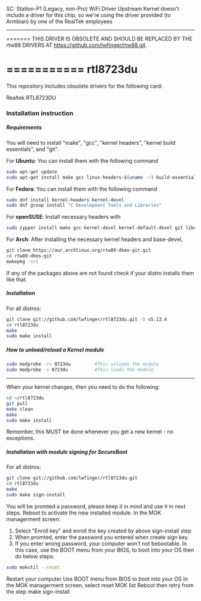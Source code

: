 SC:
Station-P1 (Legacy, non-Pro) WiFi Driver
Upstream Kernel doesn't include a driver for this chip, so we're using the driver provided (to Armbian) by one of the RealTek employees

------------------------------------------------

=======
THIS DRIVER IS OBSOLETE AND SHOULD BE REPLACED BY THE rtw88 DRIVERS AT
https://github.com/lwfinger/rtw88.git.


===========
rtl8723du
===========
This repository includes obsolete drivers for the following card:

Realtek RTL8723DU

### Installation instruction
##### Requirements
You will need to install "make", "gcc", "kernel headers", "kernel build essentials", and "git".

For **Ubuntu**: You can install them with the following command
```bash
sudo apt-get update
sudo apt-get install make gcc linux-headers-$(uname -r) build-essential git
```
For **Fedora**: You can install them with the following command
```bash
sudo dnf install kernel-headers kernel-devel
sudo dnf group install "C Development Tools and Libraries"
```
For **openSUSE**: Install necessary headers with
```bash
sudo zypper install make gcc kernel-devel kernel-default-devel git libopenssl-devel
```
For **Arch**: After installing the necessary kernel headers and base-devel,
```bash
git clone https://aur.archlinux.org/rtw89-dkms-git.git
cd rtw89-dkms-git
makepkg -sri
```
If any of the packages above are not found check if your distro installs them like that.

##### Installation
For all distros:
```bash
git clone git://github.com/lwfinger/rtl8723du.git -b v5.13.4
cd rtl8723du
make
sudo make install
```

##### How to unload/reload a Kernel module
 ```bash
sudo modprobe -rv 8723du         #This unloads the module
sudo modprobe -v 8723du          #This loads the module
```

***********************************************************************************************

When your kernel changes, then you need to do the following:
```bash
cd ~/rtl8723du
git pull
make clean
make
sudo make install
```

Remember, this MUST be done whenever you get a new kernel - no exceptions.

##### Installation with module signing for SecureBoot
For all distros:
```bash
git clone git://github.com/lwfinger/rtl8723du.git
cd rtl8723du
make
sudo make sign-install
```
You will be promted a password, please keep it in mind and use it in next steps.
Reboot to activate the new installed module.
In the MOK managerment screen:
1. Select "Enroll key" and enroll the key created by above sign-install step
2. When promted, enter the password you entered when create sign key. 
3. If you enter wrong password, your computer won't not bebootable. In this case,
   use the BOOT menu from your BIOS, to boot into your OS then do below steps:
```bash
sudo mokutil --reset
```
Restart your computer
Use BOOT menu from BIOS to boot into your OS
In the MOK managerment screen, select reset MOK list
Reboot then retry from the step make sign-install


